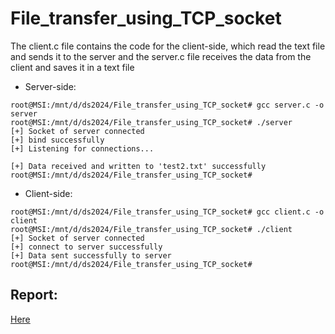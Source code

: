 # **File_transfer_using_TCP_socket**

The client.c file contains the code for the client-side, which read the text file and
sends it to the server and the server.c file receives the data from the client and saves
it in a text file

- Server-side:

```
root@MSI:/mnt/d/ds2024/File_transfer_using_TCP_socket# gcc server.c -o server
root@MSI:/mnt/d/ds2024/File_transfer_using_TCP_socket# ./server
[+] Socket of server connected
[+] bind successfully
[+] Listening for connections...

[+] Data received and written to 'test2.txt' successfully
root@MSI:/mnt/d/ds2024/File_transfer_using_TCP_socket#
```

- Client-side:

```
root@MSI:/mnt/d/ds2024/File_transfer_using_TCP_socket# gcc client.c -o client
root@MSI:/mnt/d/ds2024/File_transfer_using_TCP_socket# ./client
[+] Socket of server connected
[+] connect to server successfully
[+] Data sent successfully to server
root@MSI:/mnt/d/ds2024/File_transfer_using_TCP_socket#
```
## Report:
[Here]([lab1_distributed_system.pdf](https://github.com/vdh1612/ds2024/files/14746974/lab1_distributed_system.pdf))
